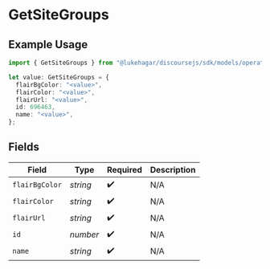 # GetSiteGroups

## Example Usage

```typescript
import { GetSiteGroups } from "@lukehagar/discoursejs/sdk/models/operations";

let value: GetSiteGroups = {
  flairBgColor: "<value>",
  flairColor: "<value>",
  flairUrl: "<value>",
  id: 696463,
  name: "<value>",
};
```

## Fields

| Field              | Type               | Required           | Description        |
| ------------------ | ------------------ | ------------------ | ------------------ |
| `flairBgColor`     | *string*           | :heavy_check_mark: | N/A                |
| `flairColor`       | *string*           | :heavy_check_mark: | N/A                |
| `flairUrl`         | *string*           | :heavy_check_mark: | N/A                |
| `id`               | *number*           | :heavy_check_mark: | N/A                |
| `name`             | *string*           | :heavy_check_mark: | N/A                |
